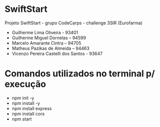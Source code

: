 # SwiftStart

 Projeto SwiftStart - grupo CodeCarps - challenge 3SIR (Eurofarma) 
- Guilherme Lima Oliveira - 93401
- Guilherme Miguel Dornelas – 94599
- Marcelo Amarante Cintra – 94705
- Matheus Pazikas de Almeida – 94463
- Vicenzo Pereira Castelli dos Santos - 93647

# Comandos utilizados no terminal p/ execução

- npm init -y
- npm install -y
- npm install express
- npm install cors
- npm start